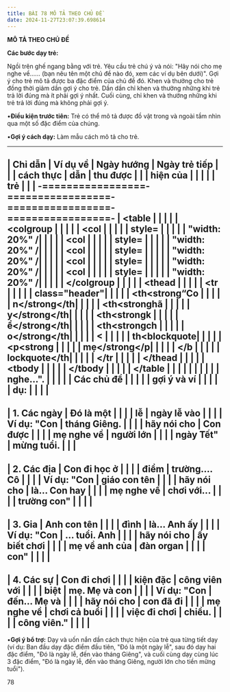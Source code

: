 ```yaml
---
title: BÀI 78 MÔ TẢ THEO CHỦ ĐỀ
date: 2024-11-27T23:07:39.698614
---
```


**MÔ TẢ THEO CHỦ ĐỀ**

**Các bước dạy trẻ:**

Ngồi trên ghế ngang bằng với trẻ. Yêu cầu trẻ chú ý và nói: "Hãy nói
cho mẹ nghe về...... (bạn nêu tên một chủ đề nào đó, xem các ví dụ
bên dưới)". Gợi ý cho trẻ mô tả được ba đặc điểm của chủ đề đó. Khen
và thưởng cho trẻ đồng thời giảm dần gợi ý cho trẻ. Dần dần chỉ khen
và thưởng những khi trẻ trả lời đúng mà ít phải gợi ý nhất. Cuối cùng,
chỉ khen và thưởng những khi trẻ trả lời đúng mà không phải gợi ý.

•**Điều kiện trước tiên:** Trẻ có thể mô tả được đồ vật trong và ngoài
tầm nhìn qua một số đặc điểm của chúng.

•**Gợi ý cách dạy:** Làm mẫu cách mô tả cho trẻ.

-------------------------------------------------------------------------
| **Chỉ dẫn**     | **Ví dụ về    | **Ngày hướng  | **Ngày trẻ tiếp |
|                 | cách thực     | dẫn**         | thu được**      |
|                 | hiện của      |                 |                 |
|                 | trẻ**         |                 |                 |
-=================-=================-=================-=================-
| <table        |                 |                 |                 |
| <colgroup     |                 |                 |                 |
| <col            |                 |                 |                 |
| style=          |                 |                 |                 |
| "width: 20%" /|                 |                 |                 |
| <col            |                 |                 |                 |
| style=          |                 |                 |                 |
| "width: 20%" /|                 |                 |                 |
| <col            |                 |                 |                 |
| style=          |                 |                 |                 |
| "width: 20%" /|                 |                 |                 |
| <col            |                 |                 |                 |
| style=          |                 |                 |                 |
| "width: 20%" /|                 |                 |                 |
| <col            |                 |                 |                 |
| style=          |                 |                 |                 |
| "width: 20%" /|                 |                 |                 |
| </colgroup    |                 |                 |                 |
| <thead        |                 |                 |                 |
| <tr             |                 |                 |                 |
| class="header"|                 |                 |                 |
| <th<strong“Co |                 |                 |                 |
| n</strong</th|                 |                 |                 |
| <th<stronghã  |                 |                 |                 |
| y</strong</th|                 |                 |                 |
| <th<strongk   |                 |                 |                 |
| ể</strong</th|                 |                 |                 |
| <th<strongch  |                 |                 |                 |
| o</strong</th|                 |                 |                 |
| <               |                 |                 |                 |
| th<blockquote|                 |                 |                 |
| <p<strong    |                 |                 |                 |
| mẹ</strong</p|                 |                 |                 |
| </b             |                 |                 |                 |
| lockquote</th|                 |                 |                 |
| </tr          |                 |                 |                 |
| </thead       |                 |                 |                 |
| <tbody        |                 |                 |                 |
| </tbody       |                 |                 |                 |
| </table       |                 |                 |                 |
|                 |                 |                 |                 |
| **nghe...".   |                 |                 |                 |
| Các chủ đề    |                 |                 |                 |
| gợi ý và ví   |                 |                 |                 |
| dụ:**         |                 |                 |                 |
-------------------------------------------------------------------------
| **1. Các ngày | Đó là một     |                 |                 |
| lễ**         | ngày lễ vào   |                 |                 |
| Ví dụ: "Con   | tháng Giêng.  |                 |                 |
| hãy nói cho   | Con được      |                 |                 |
| mẹ nghe về    | người lớn     |                 |                 |
| ngày Tết"     | mừng tuổi.    |                 |                 |
-------------------------------------------------------------------------
| **2. Các địa  | Con đi học ở  |                 |                 |
| điểm**       | trường.... Cô |                 |                 |
| Ví dụ: "Con   | giáo con tên  |                 |                 |
| hãy nói cho   | là... Con hay |                 |                 |
| mẹ nghe về    | chơi với...   |                 |                 |
| trường con"   |                 |                 |                 |
-------------------------------------------------------------------------
| **3. Gia      | Anh con tên   |                 |                 |
| đình**       | là... Anh ấy  |                 |                 |
| Ví dụ: "Con   | ... tuổi. Anh |                 |                 |
| hãy nói cho   | ấy biết chơi  |                 |                 |
| mẹ về anh của | đàn organ     |                 |                 |
| con"          |                 |                 |                 |
-------------------------------------------------------------------------
| **4. Các sự   | Con đi chơi   |                 |                 |
| kiện đặc      | công viên với |                 |                 |
| biệt**       | mẹ. Mẹ và con |                 |                 |
| Ví dụ: "Con   | đến... Mẹ và  |                 |                 |
| hãy nói cho   | con đã đi     |                 |                 |
| mẹ nghe về    | chơi cả buổi  |                 |                 |
| việc đi chơi  | chiều.        |                 |                 |
| công viên."   |                 |                 |                 |
-------------------------------------------------------------------------

•**Gợi ý bổ trợ:** Dạy và uốn nắn dần cách thực hiện của trẻ qua từng
tiết dạy (ví dụ: Ban đầu dạy đặc điểm đầu tiên, "Đó là một ngày lễ",
sau đó dạy hai đặc điểm, "Đó là ngày lễ, đến vào tháng Giêng", và cuối
cùng dạy cùng lúc 3 đặc điểm, "Đó là ngày lễ, đến vào tháng Giêng,
người lớn cho tiền mừng tuổi").

78

